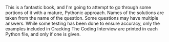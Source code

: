 This is a fantastic book, and I'm going to attempt to go through some portions 
of it with a mature, Pythonic approach. Names of the solutions are taken from 
the name of the question. Some questions may have multiple answers. While some
testing has been done to ensure accuracy, only the examples included in Cracking
The Coding Interview are printed in each Python file, and only if one is given.